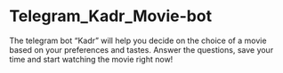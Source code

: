 # Telegram_Kadr_Movie-bot
 The telegram bot “Kadr” will help you decide on the choice of a movie based on your preferences and tastes. Answer the questions, save your time and start watching the movie right now!
